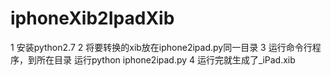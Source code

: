 iphoneXib2IpadXib
=================
1 安装python2.7 
2 将要转换的xib放在iphone2ipad.py同一目录 
3 运行命令行程序，到所在目录 运行python iphone2ipad.py 
4 运行完就生成了_iPad.xib 
